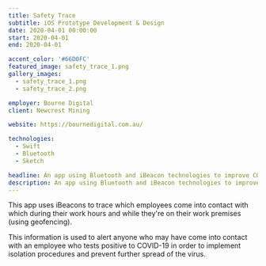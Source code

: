 ```yaml
---
title: Safety Trace
subtitle: iOS Prototype Development & Design
date: 2020-04-01 00:00:00
start: 2020-04-01
end: 2020-04-01

accent_color: '#66D0FC'
featured_image: safety_trace_1.png
gallery_images:
  - safety_trace_1.png
  - safety_trace_2.png

employer: Bourne Digital
client: Newcrest Mining

website: https://bournedigital.com.au/

technologies:
  - Swift
  - Bluetooth
  - Sketch

headline: An app using Bluetooth and iBeacon technologies to improve COVID-19 contact tracing protocols.
description: An app using Bluetooth and iBeacon technologies to improve COVID-19 contact tracing protocols.
---
```


This app uses iBeacons to trace which employees come into contact with which during their work hours and while they're on their work premises (using geofencing).

This information is used to alert anyone who may have come into contact with an employee who tests positive to COVID-19 in order to implement isolation procedures and prevent further spread of the virus.